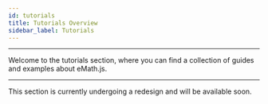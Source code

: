 ```yaml
---
id: tutorials
title: Tutorials Overview
sidebar_label: Tutorials
---
```


---

Welcome to the tutorials section, where you can find a collection of guides and examples about eMath.js.

---

This section is currently undergoing a redesign and will be available soon.
